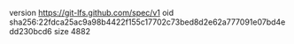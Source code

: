 version https://git-lfs.github.com/spec/v1
oid sha256:22fdca25ac9a98b4422f155c17702c73bed8d2e62a777091e07bd4edd230bcd6
size 4882
